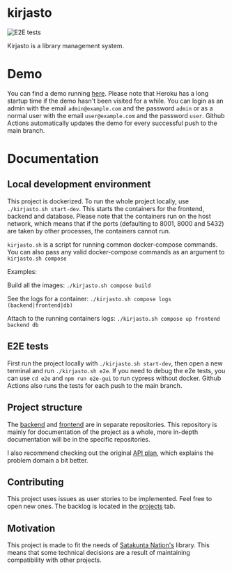 # kirjasto
![E2E tests](https://github.com/vuolen/kirjasto/workflows/E2E%20tests/badge.svg)

Kirjasto is a library management system.

# Demo
You can find a demo running [here](https://kirjasto-demo.herokuapp.com/). Please note that Heroku has a long startup time if the demo hasn't been visited for a while. You can login as an admin with the email `admin@example.com` and the password `admin` or as a normal user with the email `user@example.com` and the password `user`. Github Actions automatically updates the demo for every successful push to the main branch.

# Documentation
## Local development environment
This project is dockerized. To run the whole project locally, use `./kirjasto.sh start-dev`. This starts the containers for the frontend, backend and database. Please note that the containers run on the host network, which means that if the ports (defaulting to 8001, 8000 and 5432) are taken by other processes, the containers cannot run.

`kirjasto.sh` is a script for running common docker-compose commands. You can also pass any valid docker-compose commands as an argument to `kirjasto.sh compose`

Examples:

Build all the images: `./kirjasto.sh compose build`

See the logs for a container: `./kirjasto.sh compose logs (backend|frontend|db)`

Attach to the running containers logs: `./kirjasto.sh compose up frontend backend db`

## E2E tests
First run the project locally with `./kirjasto.sh start-dev`, then open a new terminal and run `./kirjasto.sh e2e`. If you need to debug the e2e tests, you can use `cd e2e` and `npm run e2e-gui` to run cypress without docker. Github Actions also runs the tests for each push to the main branch.

## Project structure

The [backend](https://github.com/vuolen/kirjasto-backend) and [frontend](https://github.com/vuolen/kirjasto-frontend) are in separate repositories. This repository is mainly for documentation of the project as a whole, more in-depth documentation will be in the specific repositories.

I also recommend checking out the original [API plan](https://github.com/vuolen/kirjasto/blob/main/doc/api_plan.md), which explains the problem domain a bit better.

## Contributing

This project uses issues as user stories to be implemented. Feel free to open new ones. The backlog is located in the [projects](https://github.com/vuolen/kirjasto/projects/1) tab.

## Motivation

This project is made to fit the needs of [Satakunta Nation's](https://satakuntalainenosakunta.fi/fi/en/) library. This means that some technical decisions are a result of maintaining compatibility with other projects.
